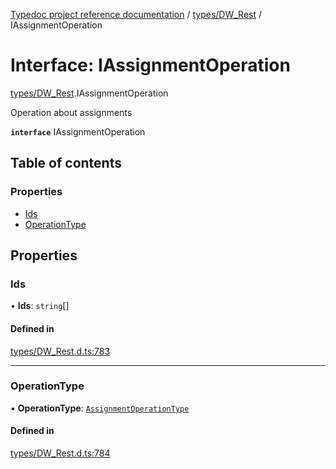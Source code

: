 [Typedoc project reference documentation](../README.md) / [types/DW_Rest](../modules/types_dw_rest.md) / IAssignmentOperation

# Interface: IAssignmentOperation

[types/DW_Rest](../modules/types_dw_rest.md).IAssignmentOperation

Operation about assignments

**`interface`** IAssignmentOperation

## Table of contents

### Properties

- [Ids](types_dw_rest.iassignmentoperation.md#ids)
- [OperationType](types_dw_rest.iassignmentoperation.md#operationtype)

## Properties

### Ids

• **Ids**: `string`[]

#### Defined in

[types/DW_Rest.d.ts:783](https://github.com/DocuWare/REST-Sample-TS/blob/beb3ada/src/types/DW_Rest.d.ts#L783)

___

### OperationType

• **OperationType**: [`AssignmentOperationType`](../enums/types_dw_rest.assignmentoperationtype.md)

#### Defined in

[types/DW_Rest.d.ts:784](https://github.com/DocuWare/REST-Sample-TS/blob/beb3ada/src/types/DW_Rest.d.ts#L784)
